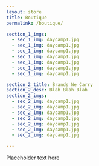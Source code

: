 ```yaml
---
layout: store
title: Boutique
permalink: /boutique/

section_1_imgs:
  - sec_1_img: daycamp1.jpg
  - sec_1_img: daycamp1.jpg
  - sec_1_img: daycamp1.jpg
  - sec_1_img: daycamp1.jpg
  - sec_1_img: daycamp1.jpg
  - sec_1_img: daycamp1.jpg
  - sec_1_img: daycamp1.jpg

section_2_title: Brands We Carry
section_2_desc: Blah Blah Blah
section_2_imgs:
  - sec_2_img: daycamp1.jpg
  - sec_2_img: daycamp1.jpg
  - sec_2_img: daycamp1.jpg
  - sec_2_img: daycamp1.jpg
  - sec_2_img: daycamp1.jpg
  - sec_2_img: daycamp1.jpg
  - sec_2_img: daycamp1.jpg

---
```

Placeholder text here

